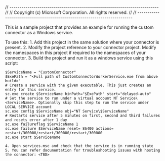 ﻿// ---------------------------------------------------------------------------
// <copyright file="Readme.md" company="Microsoft">
//     Copyright (c) Microsoft Corporation.  All rights reserved.
// </copyright>
// ---------------------------------------------------------------------------

This is a sample project that provides an example for running the custom connector as a Windows service.

To use this:
    1. Add this project in the same solution where your connector is present.
    2. Modify the project reference to your connector project. Modify the namespaces in this project if required to the namespaces of your connector.
    3. Build the project and run it as a windows service using this script:

    $ServiceName = "CustomConnector"
    $ExePath = "<Full path of CustomConnectorWorkerService.exe from above build>"
    # Create a service with the given executable. This just creates an entry for this service.
    sc.exe create $ServiceName binPath="$ExePath" start="delayed-auto"
    # Set the service to run under a virtual account NT Service\<ServiceName>. Optionally skip this step to run the service under LOCAL SERVICE account
    sc.exe config $ServiceName obj="NT Service\$ServiceName"
    # Restarts service after 5 minutes on first, second and third failures and resets error after 1 day
    sc.exe failureflag $ServiceName 1
    sc.exe failure $ServiceName reset= 86400 actions= restart/300000/restart/300000/restart/300000
    sc.exe start $ServiceName

    4. Open services.msc and check that the service is in running state
    5. You can refer documentation for troubleshooting issues with hosting the connector: <TBD>

